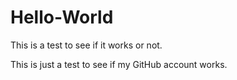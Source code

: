 # Hello-World
This is a test to see if it works or not.

This is just a test to see if my GitHub account works.
